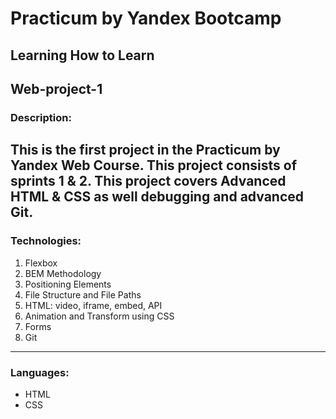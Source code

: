#  Practicum by Yandex Bootcamp 
##  Learning How to Learn
Web-project-1
------
###  Description:

This is the first project in the Practicum by Yandex Web Course. This project consists of sprints 1 & 2.
This project covers Advanced HTML & CSS as well debugging and advanced Git.
------
###  Technologies:

1. Flexbox
2. BEM Methodology
3. Positioning Elements
4. File Structure and File Paths
5. HTML: video, iframe, embed, API
6. Animation and Transform using CSS
7. Forms
8. Git
------
###  Languages:

- HTML
- CSS
